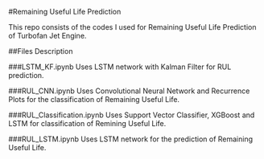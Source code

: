#Remaining Useful Life Prediction

This repo consists of the codes I used for Remaining Useful Life Prediction of Turbofan Jet Engine.

##Files Description

###LSTM_KF.ipynb
  Uses LSTM network with Kalman Filter for RUL prediction.
  
###RUL_CNN.ipynb
  Uses Convolutional Neural Network and Recurrence Plots for the classification of Remaining Useful Life.
  
###RUL_Classification.ipynb
  Uses Support Vector Classifier, XGBoost and LSTM for classification of Remining Useful Life.
  
###RUL_LSTM.ipynb
  Uses LSTM network for the prediction of Remaining Useful Life.
  
